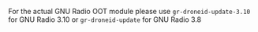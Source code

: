 For the actual GNU Radio OOT module please use `gr-droneid-update-3.10` for GNU Radio 3.10 or `gr-droneid-update` for GNU Radio 3.8
